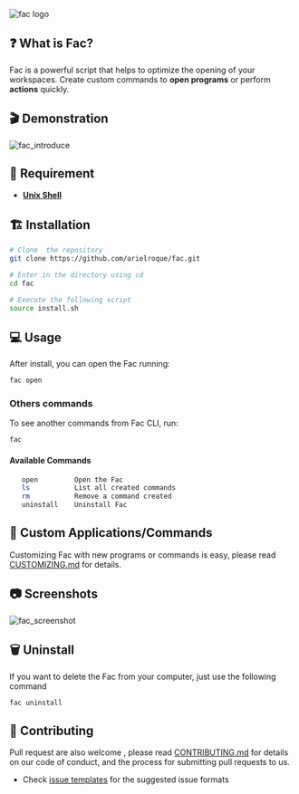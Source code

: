 
![fac logo](https://user-images.githubusercontent.com/17733053/76709507-04f29100-66de-11ea-9a8a-0b6a81d588aa.png)


## :question: What is Fac?
Fac is a powerful script that helps to optimize the opening of your workspaces. Create custom commands to **open programs** or perform **actions** quickly.

## :clapper: Demonstration

![fac_introduce](https://user-images.githubusercontent.com/17733053/103103614-eb815c80-4600-11eb-9a2b-e34cb5a9165c.gif)

## :bookmark: Requirement

- [**Unix Shell**](https://en.wikipedia.org/wiki/Bash_(Unix_shell))

## :building_construction: Installation

```bash
# Clone  the repository
git clone https://github.com/arielroque/fac.git

# Enter in the directory using cd
cd fac

# Execute the following script
source install.sh

```
## :computer: Usage

After install, you can open the Fac running:
```bash
fac open
```
### Others commands

To see another commands from Fac CLI, run:
 ```bash
fac 
```
#### Available Commands

```bash
   open         Open the Fac
   ls           List all created commands
   rm           Remove a command created
   uninstall    Uninstall Fac
```
## :wrench: Custom Applications/Commands

Customizing Fac with new programs or commands is easy, please read [CUSTOMIZING.md](/CUSTOMIZING.md) for details.

## :camera: Screenshots
![fac_screenshot](https://user-images.githubusercontent.com/17733053/103104782-115e2f80-4608-11eb-8f6a-726bf955cd9d.png)

## :wastebasket: Uninstall

If you want to delete the Fac from your computer, just use the following command

```bash
fac uninstall
```
## :rocket: Contributing

Pull request are also welcome , please read  [CONTRIBUTING.md](/CONTRIBUTING.md)  for details on our code of conduct, and the process for submitting pull requests to us.
    
-   Check  [issue templates](https://github.com/arielroque/Mi-action/issues)  for the suggested issue formats
